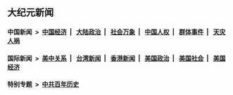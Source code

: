 ## 大纪元新闻

#### 中国新闻 &nbsp;>&nbsp; [中国经济](indexes/ncid283/README.md?09090845) &nbsp;| &nbsp; [大陆政治](indexes/ncid277/README.md?09090845) &nbsp;| &nbsp; [社会万象](indexes/ncid282/README.md?09090845) &nbsp;| &nbsp; [中国人权](indexes/ncid278/README.md?09090845) &nbsp;| &nbsp; [群体事件](indexes/ncid279/README.md?09090845) &nbsp;| &nbsp; [天灾人祸](indexes/ncid280/README.md?09090845)

#### 国际新闻 &nbsp;>&nbsp; [美中关系](indexes/nf1412576/README.md?09090845) &nbsp;| &nbsp; [台湾新闻](indexes/ncid1349361/README.md?09090845) &nbsp;| &nbsp; [香港新闻](indexes/ncid1349362/README.md?09090845) &nbsp;| &nbsp; [美国政治](indexes/ncid1078159/README.md?09090845) &nbsp;| &nbsp; [美国社会](indexes/ncid1078160/README.md?09090845) &nbsp;| &nbsp; [美国经济](indexes/ncid1078158/README.md?09090845)

#### 特别专题 &nbsp;>&nbsp; [中共百年历史](https://github.com/epoch-news/epoch-special/blob/master/README.md?09090845)  
